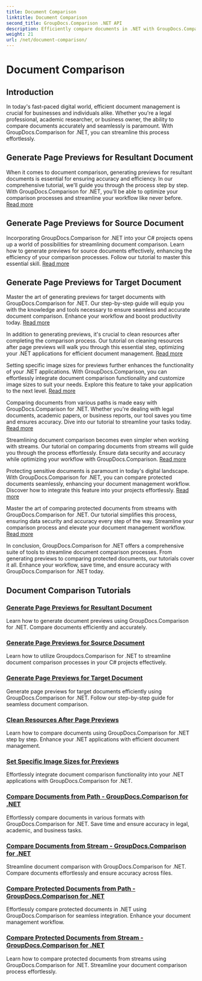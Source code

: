```yaml
---
title: Document Comparison
linktitle: Document Comparison
second_title: GroupDocs.Comparison .NET API
description: Efficiently compare documents in .NET with GroupDocs.Comparison. Streamline document management, enhance workflow, and ensure accuracy. Learn more!
weight: 21
url: /net/document-comparison/
---
```


# Document Comparison

## Introduction

In today's fast-paced digital world, efficient document management is crucial for businesses and individuals alike. Whether you're a legal professional, academic researcher, or business owner, the ability to compare documents accurately and seamlessly is paramount. With GroupDocs.Comparison for .NET, you can streamline this process effortlessly.

## Generate Page Previews for Resultant Document

When it comes to document comparison, generating previews for resultant documents is essential for ensuring accuracy and efficiency. In our comprehensive tutorial, we'll guide you through the process step by step. With GroupDocs.Comparison for .NET, you'll be able to optimize your comparison processes and streamline your workflow like never before. [Read more](./generate-page-previews-resultant-document/)

## Generate Page Previews for Source Document

Incorporating GroupDocs.Comparison for .NET into your C# projects opens up a world of possibilities for streamlining document comparison. Learn how to generate previews for source documents effectively, enhancing the efficiency of your comparison processes. Follow our tutorial to master this essential skill. [Read more](./generate-page-previews-source-document/)

## Generate Page Previews for Target Document

Master the art of generating previews for target documents with GroupDocs.Comparison for .NET. Our step-by-step guide will equip you with the knowledge and tools necessary to ensure seamless and accurate document comparison. Enhance your workflow and boost productivity today. [Read more](./generate-page-previews-target-document/)

In addition to generating previews, it's crucial to clean resources after completing the comparison process. Our tutorial on cleaning resources after page previews will walk you through this essential step, optimizing your .NET applications for efficient document management. [Read more](./clean-resources-after-page-previews/)

Setting specific image sizes for previews further enhances the functionality of your .NET applications. With GroupDocs.Comparison, you can effortlessly integrate document comparison functionality and customize image sizes to suit your needs. Explore this feature to take your application to the next level. [Read more](./set-specific-image-sizes-for-previews/)

Comparing documents from various paths is made easy with GroupDocs.Comparison for .NET. Whether you're dealing with legal documents, academic papers, or business reports, our tool saves you time and ensures accuracy. Dive into our tutorial to streamline your tasks today. [Read more](./compare-documents-from-path/)

Streamlining document comparison becomes even simpler when working with streams. Our tutorial on comparing documents from streams will guide you through the process effortlessly. Ensure data security and accuracy while optimizing your workflow with GroupDocs.Comparison. [Read more](./compare-documents-from-stream/)

Protecting sensitive documents is paramount in today's digital landscape. With GroupDocs.Comparison for .NET, you can compare protected documents seamlessly, enhancing your document management workflow. Discover how to integrate this feature into your projects effortlessly. [Read more](./compare-protected-documents-from-path/)

Master the art of comparing protected documents from streams with GroupDocs.Comparison for .NET. Our tutorial simplifies this process, ensuring data security and accuracy every step of the way. Streamline your comparison process and elevate your document management workflow. [Read more](./compare-protected-documents-from-stream/)

In conclusion, GroupDocs.Comparison for .NET offers a comprehensive suite of tools to streamline document comparison processes. From generating previews to comparing protected documents, our tutorials cover it all. Enhance your workflow, save time, and ensure accuracy with GroupDocs.Comparison for .NET today.
## Document Comparison Tutorials
### [Generate Page Previews for Resultant Document](./generate-page-previews-resultant-document/)
Learn how to generate document previews using GroupDocs.Comparison for .NET. Compare documents efficiently and accurately.
### [Generate Page Previews for Source Document](./generate-page-previews-source-document/)
Learn how to utilize Groupdocs.Comparison for .NET to streamline document comparison processes in your C# projects effectively.
### [Generate Page Previews for Target Document](./generate-page-previews-target-document/)
Generate page previews for target documents efficiently using GroupDocs.Comparison for .NET. Follow our step-by-step guide for seamless document comparison.
### [Clean Resources After Page Previews](./clean-resources-after-page-previews/)
Learn how to compare documents using GroupDocs.Comparison for .NET step by step. Enhance your .NET applications with efficient document management.
### [Set Specific Image Sizes for Previews](./set-specific-image-sizes-for-previews/)
Effortlessly integrate document comparison functionality into your .NET applications with GroupDocs.Comparison for .NET.
### [Compare Documents from Path - GroupDocs.Comparison for .NET](./compare-documents-from-path/)
Effortlessly compare documents in various formats with GroupDocs.Comparison for .NET. Save time and ensure accuracy in legal, academic, and business tasks.
### [Compare Documents from Stream - GroupDocs.Comparison for .NET](./compare-documents-from-stream/)
Streamline document comparison with GroupDocs.Comparison for .NET. Compare documents effortlessly and ensure accuracy across files.
### [Compare Protected Documents from Path - GroupDocs.Comparison for .NET](./compare-protected-documents-from-path/)
Effortlessly compare protected documents in .NET using GroupDocs.Comparison for seamless integration. Enhance your document management workflow.
### [Compare Protected Documents from Stream - GroupDocs.Comparison for .NET](./compare-protected-documents-from-stream/)
Learn how to compare protected documents from streams using GroupDocs.Comparison for .NET. Streamline your document comparison process effortlessly.